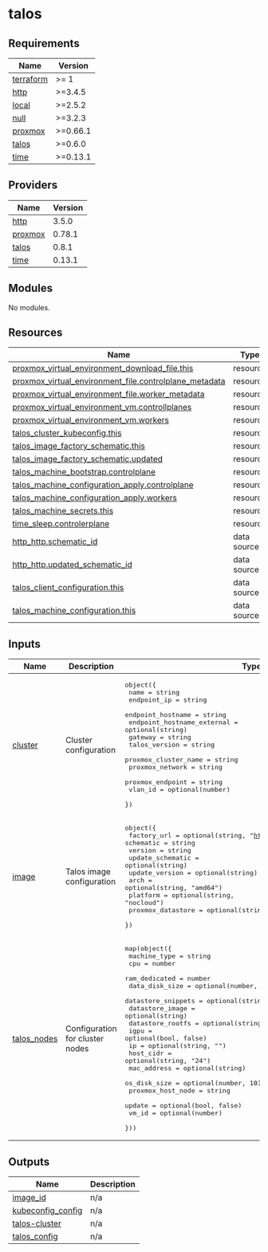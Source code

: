 # talos

<!-- BEGIN_TF_DOCS -->
## Requirements

| Name | Version |
|------|---------|
| <a name="requirement_terraform"></a> [terraform](#requirement\_terraform) | >= 1 |
| <a name="requirement_http"></a> [http](#requirement\_http) | >=3.4.5 |
| <a name="requirement_local"></a> [local](#requirement\_local) | >=2.5.2 |
| <a name="requirement_null"></a> [null](#requirement\_null) | >=3.2.3 |
| <a name="requirement_proxmox"></a> [proxmox](#requirement\_proxmox) | >=0.66.1 |
| <a name="requirement_talos"></a> [talos](#requirement\_talos) | >=0.6.0 |
| <a name="requirement_time"></a> [time](#requirement\_time) | >=0.13.1 |

## Providers

| Name | Version |
|------|---------|
| <a name="provider_http"></a> [http](#provider\_http) | 3.5.0 |
| <a name="provider_proxmox"></a> [proxmox](#provider\_proxmox) | 0.78.1 |
| <a name="provider_talos"></a> [talos](#provider\_talos) | 0.8.1 |
| <a name="provider_time"></a> [time](#provider\_time) | 0.13.1 |

## Modules

No modules.

## Resources

| Name | Type |
|------|------|
| [proxmox_virtual_environment_download_file.this](https://registry.terraform.io/providers/bpg/proxmox/latest/docs/resources/virtual_environment_download_file) | resource |
| [proxmox_virtual_environment_file.controlplane_metadata](https://registry.terraform.io/providers/bpg/proxmox/latest/docs/resources/virtual_environment_file) | resource |
| [proxmox_virtual_environment_file.worker_metadata](https://registry.terraform.io/providers/bpg/proxmox/latest/docs/resources/virtual_environment_file) | resource |
| [proxmox_virtual_environment_vm.controllplanes](https://registry.terraform.io/providers/bpg/proxmox/latest/docs/resources/virtual_environment_vm) | resource |
| [proxmox_virtual_environment_vm.workers](https://registry.terraform.io/providers/bpg/proxmox/latest/docs/resources/virtual_environment_vm) | resource |
| [talos_cluster_kubeconfig.this](https://registry.terraform.io/providers/siderolabs/talos/latest/docs/resources/cluster_kubeconfig) | resource |
| [talos_image_factory_schematic.this](https://registry.terraform.io/providers/siderolabs/talos/latest/docs/resources/image_factory_schematic) | resource |
| [talos_image_factory_schematic.updated](https://registry.terraform.io/providers/siderolabs/talos/latest/docs/resources/image_factory_schematic) | resource |
| [talos_machine_bootstrap.controlplane](https://registry.terraform.io/providers/siderolabs/talos/latest/docs/resources/machine_bootstrap) | resource |
| [talos_machine_configuration_apply.controlplane](https://registry.terraform.io/providers/siderolabs/talos/latest/docs/resources/machine_configuration_apply) | resource |
| [talos_machine_configuration_apply.workers](https://registry.terraform.io/providers/siderolabs/talos/latest/docs/resources/machine_configuration_apply) | resource |
| [talos_machine_secrets.this](https://registry.terraform.io/providers/siderolabs/talos/latest/docs/resources/machine_secrets) | resource |
| [time_sleep.controlerplane](https://registry.terraform.io/providers/hashicorp/time/latest/docs/resources/sleep) | resource |
| [http_http.schematic_id](https://registry.terraform.io/providers/hashicorp/http/latest/docs/data-sources/http) | data source |
| [http_http.updated_schematic_id](https://registry.terraform.io/providers/hashicorp/http/latest/docs/data-sources/http) | data source |
| [talos_client_configuration.this](https://registry.terraform.io/providers/siderolabs/talos/latest/docs/data-sources/client_configuration) | data source |
| [talos_machine_configuration.this](https://registry.terraform.io/providers/siderolabs/talos/latest/docs/data-sources/machine_configuration) | data source |

## Inputs

| Name | Description | Type | Default | Required |
|------|-------------|------|---------|:--------:|
| <a name="input_cluster"></a> [cluster](#input\_cluster) | Cluster configuration | <pre>object({<br/>    name                       = string<br/>    endpoint_ip                = string<br/>    endpoint_hostname          = string<br/>    endpoint_hostname_external = optional(string)<br/>    gateway                    = string<br/>    talos_version              = string<br/>    proxmox_cluster_name       = string<br/>    proxmox_network            = string<br/>    proxmox_endpoint           = string<br/>    vlan_id                    = optional(number)<br/>  })</pre> | n/a | yes |
| <a name="input_image"></a> [image](#input\_image) | Talos image configuration | <pre>object({<br/>    factory_url       = optional(string, "https://factory.talos.dev")<br/>    schematic         = string<br/>    version           = string<br/>    update_schematic  = optional(string)<br/>    update_version    = optional(string)<br/>    arch              = optional(string, "amd64")<br/>    platform          = optional(string, "nocloud")<br/>    proxmox_datastore = optional(string, "local")<br/>  })</pre> | n/a | yes |
| <a name="input_talos_nodes"></a> [talos\_nodes](#input\_talos\_nodes) | Configuration for cluster nodes | <pre>map(object({<br/>    machine_type       = string<br/>    cpu                = number<br/>    ram_dedicated      = number<br/>    data_disk_size     = optional(number, 20)<br/>    datastore_snippets = optional(string)<br/>    datastore_image    = optional(string)<br/>    datastore_rootfs   = optional(string)<br/>    igpu               = optional(bool, false)<br/>    ip                 = optional(string, "")<br/>    host_cidr          = optional(string, "24")<br/>    mac_address        = optional(string)<br/>    os_disk_size       = optional(number, 10)<br/>    proxmox_host_node  = string<br/>    update             = optional(bool, false)<br/>    vm_id              = optional(number)<br/>  }))</pre> | n/a | yes |

## Outputs

| Name | Description |
|------|-------------|
| <a name="output_image_id"></a> [image\_id](#output\_image\_id) | n/a |
| <a name="output_kubeconfig_config"></a> [kubeconfig\_config](#output\_kubeconfig\_config) | n/a |
| <a name="output_talos-cluster"></a> [talos-cluster](#output\_talos-cluster) | n/a |
| <a name="output_talos_config"></a> [talos\_config](#output\_talos\_config) | n/a |
<!-- END_TF_DOCS -->
